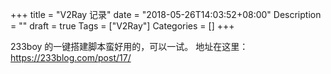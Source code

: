 +++
title = "V2Ray 记录"
date = "2018-05-26T14:03:52+08:00"
Description = ""
draft = true
Tags = ["V2Ray"]
Categories = []
+++

233boy 的一键搭建脚本蛮好用的，可以一试。
地址在这里：https://233blog.com/post/17/

